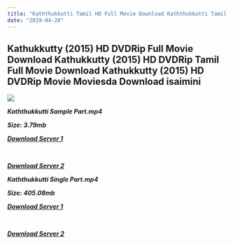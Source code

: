 ```yaml
---
title: "Kaththukkutti Tamil HD Full Movie Download Kaththukkutti Tamil HD Movie Download"
date: "2019-04-28"
---
```


## Kathukkutty (2015) HD DVDRip Full Movie Download Kathukkutty (2015) HD DVDRip Tamil Full Movie Download Kathukkutty (2015) HD DVDRip Movie Moviesda Download isaimini

![](https://images.moviebuff.com/fb67ceac-6254-44f4-a787-567b7748906d?w=1000)

**_Kaththukkutti Sample Part.mp4_**

**_Size: 3.79mb_**

**_[Download Server 1](http://dl2.tamilsrca.xyz/load/2015/Kaththukkutti/Kaththukkutti{18b9e36be58349bcedc591cb24b1d58373c4fcb8ec6c90ee99c2d93b5f4aedc9}20(2015){18b9e36be58349bcedc591cb24b1d58373c4fcb8ec6c90ee99c2d93b5f4aedc9}20HDRip{18b9e36be58349bcedc591cb24b1d58373c4fcb8ec6c90ee99c2d93b5f4aedc9}20Sample{18b9e36be58349bcedc591cb24b1d58373c4fcb8ec6c90ee99c2d93b5f4aedc9}20HD.mp4)_**

**_[  
](http://dl2.tamilsrca.xyz/load/2015/Kaththukkutti/Kaththukkutti{18b9e36be58349bcedc591cb24b1d58373c4fcb8ec6c90ee99c2d93b5f4aedc9}20(2015){18b9e36be58349bcedc591cb24b1d58373c4fcb8ec6c90ee99c2d93b5f4aedc9}20HDRip{18b9e36be58349bcedc591cb24b1d58373c4fcb8ec6c90ee99c2d93b5f4aedc9}20Sample{18b9e36be58349bcedc591cb24b1d58373c4fcb8ec6c90ee99c2d93b5f4aedc9}20HD.mp4)_**

**_[Download Server 2](http://dl2.tamilsrca.xyz/load/2015/Kaththukkutti/Kaththukkutti{18b9e36be58349bcedc591cb24b1d58373c4fcb8ec6c90ee99c2d93b5f4aedc9}20(2015){18b9e36be58349bcedc591cb24b1d58373c4fcb8ec6c90ee99c2d93b5f4aedc9}20HDRip{18b9e36be58349bcedc591cb24b1d58373c4fcb8ec6c90ee99c2d93b5f4aedc9}20Sample{18b9e36be58349bcedc591cb24b1d58373c4fcb8ec6c90ee99c2d93b5f4aedc9}20HD.mp4)_**

**_Kaththukkutti Single Part.mp4_**

**_Size: 405.08mb_**

**_[Download Server 1](http://dl2.tamilsrca.xyz/load/2015/Kaththukkutti/Kaththukkutti{18b9e36be58349bcedc591cb24b1d58373c4fcb8ec6c90ee99c2d93b5f4aedc9}20(2015){18b9e36be58349bcedc591cb24b1d58373c4fcb8ec6c90ee99c2d93b5f4aedc9}20HDRip{18b9e36be58349bcedc591cb24b1d58373c4fcb8ec6c90ee99c2d93b5f4aedc9}20HD.mp4)_**

**_[  
](http://dl2.tamilsrca.xyz/load/2015/Kaththukkutti/Kaththukkutti{18b9e36be58349bcedc591cb24b1d58373c4fcb8ec6c90ee99c2d93b5f4aedc9}20(2015){18b9e36be58349bcedc591cb24b1d58373c4fcb8ec6c90ee99c2d93b5f4aedc9}20HDRip{18b9e36be58349bcedc591cb24b1d58373c4fcb8ec6c90ee99c2d93b5f4aedc9}20HD.mp4)_**

**_[Download Server 2](http://dl2.tamilsrca.xyz/load/2015/Kaththukkutti/Kaththukkutti{18b9e36be58349bcedc591cb24b1d58373c4fcb8ec6c90ee99c2d93b5f4aedc9}20(2015){18b9e36be58349bcedc591cb24b1d58373c4fcb8ec6c90ee99c2d93b5f4aedc9}20HDRip{18b9e36be58349bcedc591cb24b1d58373c4fcb8ec6c90ee99c2d93b5f4aedc9}20HD.mp4)_**
